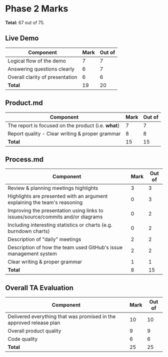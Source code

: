 # Phase 2 Marks

__Total:__ 67 out of 75.

## Live Demo

| Component | Mark | Out of |
| --------- | ---- | ------ |
| Logical flow of the demo        | 7 | 7 |
| Answering questions clearly     | 6 | 7 |
| Overall clarity of presentation | 6 | 6 |
| __Total__                       | 19 | 20 |

## Product.md

| Component | Mark | Out of |
| --------- | ---- | ------ |
| The report is focused on the product (i.e. __what__)             |  7 | 7 |
| Report quality - Clear writing & proper grammar                  |  8 | 8 |
| __Total__                                                        |  15 | 15 |


## Process.md

| Component | Mark | Out of |
| --------- | ---- | ------ |
| Review & planning meetings highlights                                           |  3 | 3 |
| Highlights are presented with an argument explaining the team's reasoning       |  0 | 3 |
| Improving the presentation using links to issues/source/commits and/or diagrams |  0 | 2 |
| Including interesting statistics or charts (e.g. burndown charts)               |  0 | 2 |
| Description of "daily" meetings                                                 | 2 | 2 |
| Description of how the team used GitHub's issue management system               | 2 | 2 |
| Clear writing & proper grammar                                                  | 1 | 1 |
| __Total__ | 8 | 15 |


## Overall TA Evaluation

| Component | Mark | Out of |
| --------- | ---- | ------ |
| Delivered everything that was promised in the approved release plan | 10 | 10 |
| Overall product quality                                             | 9 | 9  |
| Code quality                                                        | 6 | 6  |
| __Total__ | 25 | 25 |
